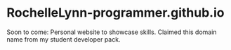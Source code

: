 # RochelleLynn-programmer.github.io

Soon to come: Personal website to showcase skills. Claimed this domain name from my student developer pack. 
